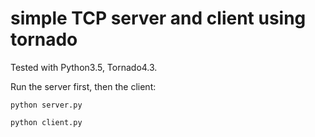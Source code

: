 simple TCP server and client using tornado
=========================================

Tested with Python3.5, Tornado4.3.

Run the server first, then the client:
```shell
python server.py

python client.py
```
